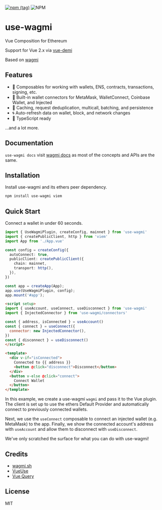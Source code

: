 [![npm (tag)](https://img.shields.io/npm/v/use-wagmi?style=flat&colorA=000000&colorB=000000)](https://www.npmjs.com/package/use-wagmi) ![NPM](https://img.shields.io/npm/l/use-wagmi?style=flat&colorA=000000&colorB=000000)

# use-wagmi

Vue Composition for Ethereum

Support for Vue 2.x via [vue-demi](https://github.com/vueuse/vue-demi)

Based on [wagmi](https://wagmi.sh)

## Features

- 🚀 Composables for working with wallets, ENS, contracts, transactions, signing, etc.
- 💼 Built-in wallet connectors for MetaMask, WalletConnect, Coinbase Wallet, and Injected
- 👟 Caching, request deduplication, multicall, batching, and persistence
- 🌀 Auto-refresh data on wallet, block, and network changes
- 🦄 TypeScript ready

...and a lot more.

## Documentation

`use-wagmi docs` visit [wagmi docs](https://wagmi.sh) as most of the concepts and APIs are the same.

## Installation

Install use-wagmi and its ethers peer dependency.

```bash
npm install use-wagmi viem
```

## Quick Start

Connect a wallet in under 60 seconds.

```ts
import { UseWagmiPlugin, createConfig, mainnet } from 'use-wagmi'
import { createPublicClient, http } from 'viem'
import App from './App.vue'

const config = createConfig({
  autoConnect: true,
  publicClient: createPublicClient({
    chain: mainnet,
    transport: http(),
  }),
})

const app = createApp(App);
app.use(UseWagmiPlugin, config);
app.mount('#app');
```

```html
<script setup>
import { useAccount, useConnect, useDisconnect } from 'use-wagmi'
import { InjectedConnector } from 'use-wagmi/connectors'

const { address, isConnected } = useAccount()
const { connect } = useConnect({
  connector: new InjectedConnector(),
})
const { disconnect } = useDisconnect()
</script>

<template>
  <div v-if="isConnected">
    Connected to {{ address }}
    <button @click="disconnect">Disconnect</button>
  </div>
  <button v-else @click="connect">
    Connect Wallet
  </button>
</template>
```

In this example, we create a use-wagmi `wagmi` and pass it to the Vue plugin. The client is set up to use the ethers Default Provider and automatically connect to previously connected wallets.

Next, we use the `useConnect` composable to connect an injected wallet (e.g. MetaMask) to the app. Finally, we show the connected account's address with `useAccount` and allow them to disconnect with `useDisconnect`.

We've only scratched the surface for what you can do with use-wagmi!

## Credits

- [wagmi.sh](https://wagmi.sh/)
- [VueUse](https://vueuse.org/)
- [Vue Query](https://vue-query.vercel.app/)

## License

MIT
